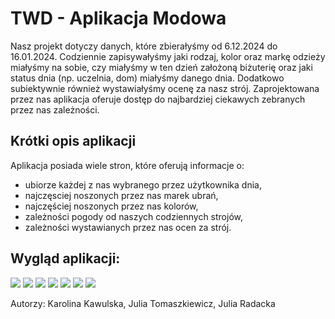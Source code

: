 # TWD - Aplikacja Modowa 

Nasz projekt dotyczy danych, które zbierałyśmy od 6.12.2024 do 16.01.2024. Codziennie zapisywałyśmy jaki rodzaj, kolor
oraz markę odzieży miałyśmy na sobie, czy miałyśmy w ten dzień założoną biżuterię oraz jaki status dnia (np. uczelnia, dom)
miałyśmy danego dnia. Dodatkowo subiektywnie również wystawiałyśmy ocenę za nasz strój.
Zaprojektowana przez nas aplikacja oferuje dostęp do najbardziej ciekawych zebranych przez nas zależności.

## Krótki opis aplikacji

Aplikacja posiada wiele stron, które oferują informacje o:

- ubiorze każdej z nas wybranego przez użytkownika dnia,
- najczęsciej noszonych przez nas marek ubrań,
- najczęściej noszonych przez nas kolorów,
- zależności pogody od naszych codziennych strojów,
- zależności wystawianych przez nas ocen za strój.

## Wygląd aplikacji:

![](wyglad_aplikacji/raport.png)
![](wyglad_aplikacji/podium.png)
![](wyglad_aplikacji/pogoda.png)
![](wyglad_aplikacji/point.png)
![](wyglad_aplikacji/box.png)
![](wyglad_aplikacji/bar.png)
![](wyglad_aplikacji/tab.png)


Autorzy: Karolina Kawulska, Julia Tomaszkiewicz, Julia Radacka


